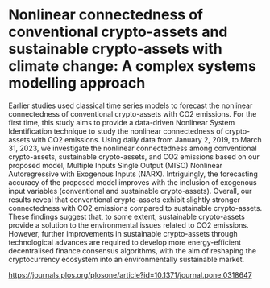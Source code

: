 # Nonlinear connectedness of conventional crypto-assets and sustainable crypto-assets with climate change: A complex systems modelling approach
Earlier studies used classical time series models to forecast the nonlinear connectedness of conventional crypto-assets with CO2 emissions. For the first time, this study aims to provide a data-driven Nonlinear System Identification technique to study the nonlinear connectedness of crypto-assets with CO2 emissions. Using daily data from January 2, 2019, to March 31, 2023, we investigate the nonlinear connectedness among conventional crypto-assets, sustainable crypto-assets, and CO2 emissions based on our proposed model, Multiple Inputs Single Output (MISO) Nonlinear Autoregressive with Exogenous Inputs (NARX). Intriguingly, the forecasting accuracy of the proposed model improves with the inclusion of exogenous input variables (conventional and sustainable crypto-assets). Overall, our results reveal that conventional crypto-assets exhibit slightly stronger connectedness with CO2 emissions compared to sustainable crypto-assets. These findings suggest that, to some extent, sustainable crypto-assets provide a solution to the environmental issues related to CO2 emissions. However, further improvements in sustainable crypto-assets through technological advances are required to develop more energy-efficient decentralised finance consensus algorithms, with the aim of reshaping the cryptocurrency ecosystem into an environmentally sustainable market.

https://journals.plos.org/plosone/article?id=10.1371/journal.pone.0318647
